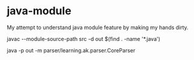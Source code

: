 # java-module

My attempt to understand java module feature by making my hands dirty.

javac --module-source-path src -d out $(find . -name '*.java')

java -p out -m parser/learning.ak.parser.CoreParser
